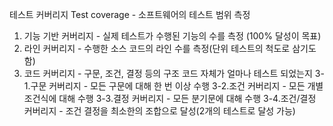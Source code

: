 테스트 커버리지 Test coverage - 소프트웨어의 테스트 범위 측정
  1. 기능 기반 커버리지 - 실제 테스트가 수행된 기능의 수를 측정 (100% 달성이 목표)
  2. 라인 커버리지 - 수행한 소스 코드의 라인 수를 측정(단위 테스트의 척도로 삼기도 함)
  3. 코드 커버리지 - 구문, 조건, 결정 등의 구조 코드 자체가 얼마나 테스트 되었는지
       3-1.구문 커버리지 - 모든 구문에 대해 한 번 이상 수행
       3-2.조건 커버리지 - 모든 개별 조건식에 대해 수행
       3-3.결정 커버리지 - 모든 분기문에 대해 수행
       3-4.조건/결정 커버리지 - 조건 결정을 최소한의 조합으로 달성(2개의 테스트로 달성 가능)
